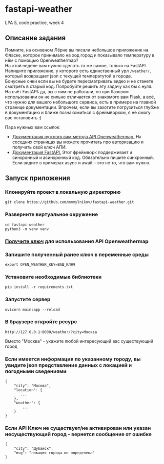# fastapi-weather
LPA 5, code practice, week 4


## Описание задания
Помните, на основном Лёрне вы писали небольшое приложение на Фласке, которое принимало на ход город и показывало температуру в нём с помощью Openweathermap?  
На этой неделе вам нужно сделать то же самое, только на FastAPI. Напишите приложение, у которого есть единственный урл `/weather/`, который возвращает json с текущей температутой в городе.  
Бонусные очки если вы не будете пересматривать видео и не станете смотреть в старый код. Попробуйте решить эту задачу как бы с нуля.  
На счёт FastAPI: да, вы с ним не работали, но при базовом использовании он не сильно отличается от знакомого вам Flask, а всё, что нужно для вашего небольшого сервиса, есть в примере на главной странице документации. Впрочем, если вы захотите погрузиться глубже в документацию и ближе познакомиться с фреймворком, я не смогу вас остановить :)  

Пара нужных вам ссылок:

- [Документация нужного вам метода API Openweathermap.](https://geteml.com/ru/mail_link_tracker?hash=68t1y5dgypf9i6zomua9p7n3szrmnntskygdnbbkgo5hrot9xfbt9j5gf5569kiq4ptumi11jp3x9oysxog7n9fi1y9z5fr51idy6pfo&url=aHR0cHM6Ly9vcGVud2VhdGhlcm1hcC5vcmcvY3VycmVudA~~&uid=NDgxMzEyNQ~~&ucs=324d612312eb47099c02f16f4ba8743b) На соседних страницах вы можете прочитать про авторизацию и получить свой ключ АПИ.
- [Документация FastAPI.](https://geteml.com/ru/mail_link_tracker?hash=66azkma3chpxyszomua9p7n3szrmnntskygdnbbkgo5hrot9xfbttyneribi5w8768wfb9mk7xdf4pww84dy5nb3351y5nwgcqj1nazy&url=aHR0cHM6Ly9mYXN0YXBpLnRpYW5nb2xvLmNvbS8~&uid=NDgxMzEyNQ~~&ucs=910bb1d3468f04cfc3ae1ce07635cab0) Этот фреймворк поддерживает и синхронный и асинхронный код. Обязательно пишите синхронный. Если видите в примерах async и await – это не то, что вам нужно.


## Запуск приложения



### Клонируйте проект в локальную директорию
```
git clone https://github.com/mmmylnikov/fastapi-weather.git
```

### Разверните виртуальное окружение
```
cd fastapi-weather
python3 -m venv venv 
```

### [Получите ключ](https://home.openweathermap.org/api_keys) для использования API Openweathermap

### Запишите полученный ранее ключ в переменные среды
```
export OPEN_WEATHER_KEY=ВАШ_КЛЮЧ
```

### Установите необходимые библиотеки
```
pip install -r requirements.txt  
```

### Запустите сервер
```
uvicorn main:app --reload
```

### В браузере откройте ресурс
```
http://127.0.0.1:8000/weather/?city=Москва
```
Вместо "Москва" - укажите любой интересующий вас существующий город

### Если имеется информация по указанному городу, вы увидите json представление данных с локацией и погодными сведениями
```
{
    "city": "Москва",
    "location": {
       ...
    },
    "weather": {
        ...
    }
}
```

### Если API Ключ не существует/не активирован или указан несуществующий город - вернется сообщение от ошибке
```
{
    "city": "Дубайск",
    "msg": "локация города не определена"
}
```
